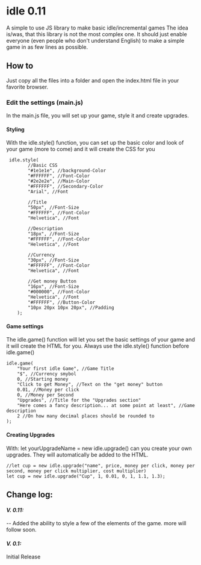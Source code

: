 
# idle 0.11
A simple to use JS library to make basic idle/incremental games
The idea is/was, that this library is not the most complex one. It should just enable everyone (even people who don't understand English) to make a simple game in as few lines as possible.

## How to
Just copy all the files into a folder and open the index.html file in your favorite browser.
### Edit the settings (main.js)
In the main.js file, you will set up your game, style it and create upgrades.
#### Styling
With the idle.style() function, you can set up the basic color and look of your game (more to come) and it will create the CSS for you

     idle.style(
        	//Basic CSS
        	"#1e1e1e", //background-Color
        	"#FFFFFF", //Font-Color
        	"#2e2e2e", //Main-Color
        	"#FFFFFF", //Secondary-Color
        	"Arial", //Font
        
        	//Title
        	"50px", //Font-Size
        	"#FFFFFF", //Font-Color
        	"Helvetica", //Font
        
        	//Description
        	"18px", //Font-Size
        	"#FFFFFF", //Font-Color
        	"Helvetica", //Font
        
        	//Currency
        	"30px", //Font-Size
        	"#FFFFFF", //Font-Color
        	"Helvetica", //Font 
        
        	//Get money Button
        	"16px", //Font-Size
        	"#000000", //Font-Color
        	"Helvetica", //Font 
        	"#FFFFFF", //Button-Color
        	"10px 20px 10px 20px", //Padding
        );
#### Game settings
The idle.game() function will let you set the basic settings of your game and it will create the HTML for you.
Always use the idle.style() function before idle.game()

    idle.game(
    	"Your first idle Game", //Game Title
    	"$", //Currency smybol
    	0, //Starting money
    	"Click to get Money", //Text on the "get money" button
    	0.01, //Money per click
    	0, //Money per Second
    	"Upgrades", //Title for the "Upgrades section"
    	"Here comes a fancy description... at some point at least", //Game description
    	2 //On how many decimal places should be rounded to
    );
#### Creating Upgrades
With: let yourUpgradeName = new idle.upgrade() can you create your own upgrades. They will automatically be added to the HTML.

    //let cup = new idle.upgrade("name", price, money per click, money per second, money per click multiplier, cost multiplier)
    let cup = new idle.upgrade("Cup", 1, 0.01, 0, 1, 1.1, 1.3);

## Change log:
#### *V. 0.11:*
-- Added the ability to style a few of the elements of the game. more will follow soon.
#### *V. 0.1:*
Initial Release